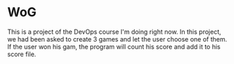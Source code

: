 # WoG
This is a project of the DevOps course I'm doing right now.
In this project, we had been asked to create 3 games and let the user choose one of them.
If the user won his gam, the program will count his score and add it to his score file.

